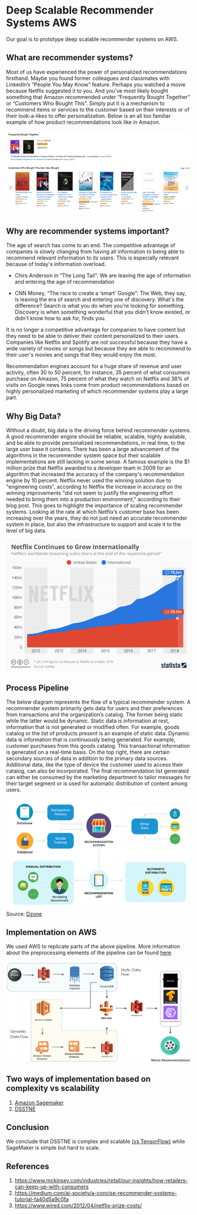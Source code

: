 # Deep Scalable Recommender Systems AWS
Our goal is to prototype deep scalable recommender systems on AWS.

## What are recommender systems?
Most of us have experienced the power of personalized recommendations firsthand. Maybe you found former colleagues and classmates with LinkedIn’s “People You May Know” feature. Perhaps you watched a movie because Netflix suggested it to you. And you’ve most likely bought something that Amazon recommended under “Frequently Bought Together” or “Customers Who Bought This”. Simply put it is a mechanism to recommend items or services to the customer based on their interests or of their look-a-likes to offer personalization. Below is an all too familiar example of how product recommendations look like in Amazon.

![Amazon Reccomendation Example](Images/Amazon_Page.png)

## Why are recommender systems important?

The age of search has come to an end. The competitive advantage of companies is slowly changing from having all information to being able to recommend relevant information to its users. This is especially relevant because of today's information overload.

- Chirs Anderson in “The Long Tail”:
We are leaving the age of information and entering the age of 	recommendation

- CNN Money, “The race to create a ‘smart’ Google”:
The Web, they say, is leaving the era of search and entering one of discovery. 	What's the difference? Search is what you do when you're looking for something. Discovery is when something wonderful that you didn't know existed, 	or didn't know how to ask for, finds you.

It is no longer a competitive advantage for companies to have content but they need to be able to deliver their content personalized to their users. Companies like Netflix and Spotify are not successful because they have a wide variety of movies or songs but because they are able to recommend to their user's movies and songs that they would enjoy the most.
 
Recommendation engines account for a huge share of revenue and user activity, often 30 to 50 percent, for instance, 35 percent of what consumers purchase on Amazon, 75 percent of what they watch on Netflix and 38% of visits on Google news links come from product recommendations based on highly personalized marketing of which recommender systems play a large part. 

## Why Big Data?

Without a doubt, big data is the driving force behind recommender systems. A good recommender engine should be reliable, scalable, highly available, and be able to provide personalized recommendations, in real time, to the large user base it contains. There has been a large advancement of the algorithms in the recommender system space but their scalable implementations are still lacking in some sense. A famous example is the $1 million prize that Netflix awarded to a developer team in 2009 for an algorithm that increased the accuracy of the company's recommendation engine by 10 percent. Netflix never used the winning solution due to "engineering costs", according to Netflix the increase in accuracy on the winning improvements "did not seem to justify the engineering effort needed to bring them into a production environment," according to their blog post. This goes to highlight the importance of scaling recommender systems. Looking at the rate at which Netflix’s customer base has been increasing over the years, they do not just need an accurate recommender system in place, but also the infrastructure to support and scale it to the level of big data.

![Netflix_subscriptions](Images/Netflix_subscriptions.jpg)

## Process Pipeline

The below diagram represents the flow of a typical recommender system. A recommender system primarily gets data for users and their preferences from transactions and the organization’s catalog. The former being static while the latter would be dynamic. Static data is information at rest, information that is not generated or modified often. For example, goods catalog or the list of products present is an example of static data. Dynamic data is information that is continuously being generated. For example, customer purchases from this goods catalog. This transactional information is generated on a real-time basis. On the top right, there are certain secondary sources of data in addition to the primary data sources. Additional data, like the type of device the customer used to access their catalog, can also be incorporated. The final recommendation list generated can either be consumed by the marketing department to tailor messages for their target segment or is used for automatic distribution of content among users.

![Recommendation_system_pipeline](Images/Recommendation_system_pipeline.png)
Source: [Dzone](https://dzone.com/articles/powered-by-ai-how-to-use-recommendation-system-in)

## Implementation on AWS

We used AWS to replicate parts of the above pipeline. More information about the preprocessing elements of the pipeline can be found [here](Preprocessing_Pipeline.md).

![AWS_Pipeline](Images/AWS_Pipeline.png)

## Two ways of implementation based on complexity vs scalability

1. [Amazon Sagemaker](SageMaker)
2. [DSSTNE](DSSTNE) 

## Conclusion

We conclude that DSSTNE is complex and scalable [(vs TensorFlow)](TensorFlow) while SageMaker is simple but hard to scale.

## References
1. https://www.mckinsey.com/industries/retail/our-insights/how-retailers-can-keep-up-with-consumers
2. https://medium.com/ai-society/a-concise-recommender-systems-tutorial-fa40d5a9c0fa
3. https://www.wired.com/2012/04/netflix-prize-costs/
